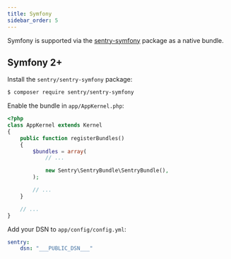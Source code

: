 ```yaml
---
title: Symfony
sidebar_order: 5
---
```


Symfony is supported via the [sentry-symfony](https://github.com/getsentry/sentry-symfony) package as a native bundle.

<!-- WIZARD -->
## Symfony 2+

Install the `sentry/sentry-symfony` package:

```bash
$ composer require sentry/sentry-symfony
```

Enable the bundle in `app/AppKernel.php`:

```php
<?php
class AppKernel extends Kernel
{
    public function registerBundles()
    {
        $bundles = array(
            // ...

            new Sentry\SentryBundle\SentryBundle(),
        );

        // ...
    }

    // ...
}
```

Add your DSN to `app/config/config.yml`:

```yaml
sentry:
    dsn: "___PUBLIC_DSN___"
```
<!-- ENDWIZARD -->
